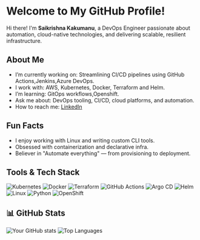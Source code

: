 #  Welcome to My GitHub Profile!

Hi there! I'm **Saikrishna Kakumanu**, a DevOps Engineer passionate about automation, cloud-native technologies, and delivering scalable, resilient infrastructure.

##  About Me
-  I’m currently working on: Streamlining CI/CD pipelines using GitHub Actions,Jenkins,Azure DevOps.
-  I work with: AWS, Kubernetes, Docker, Terraform and Helm.
-  I’m learning: GitOps workflows,Openshift.
-  Ask me about: DevOps tooling, CI/CD, cloud platforms, and automation.
-  How to reach me: [LinkedIn](https://www.linkedin.com/in/saikrishna-kakumanu-853b13243)

##  Fun Facts
-  I enjoy working with Linux and writing custom CLI tools.
-  Obsessed with containerization and declarative infra.
-  Believer in "Automate everything" — from provisioning to deployment.

##  Tools & Tech Stack


![Kubernetes](https://img.shields.io/badge/-Kubernetes-326CE5?style=flat&logo=kubernetes&logoColor=white)
![Docker](https://img.shields.io/badge/-Docker-2496ED?style=flat&logo=docker&logoColor=white)
![Terraform](https://img.shields.io/badge/-Terraform-623CE4?style=flat&logo=terraform&logoColor=white)
![GitHub Actions](https://img.shields.io/badge/-GitHub%20Actions-2088FF?style=flat&logo=github-actions&logoColor=white)
![Argo CD](https://img.shields.io/badge/-Argo--CD-EF7B4D?style=flat&logo=argo&logoColor=white)
![Helm](https://img.shields.io/badge/-Helm-0F1689?style=flat&logo=helm&logoColor=white)
![Linux](https://img.shields.io/badge/-Linux-FCC624?style=flat&logo=linux&logoColor=black)
![Python](https://img.shields.io/badge/-Python-3776AB?style=flat&logo=python&logoColor=white)
![OpenShift](https://img.shields.io/badge/-OpenShift-ee0000?style=flat&logo=red-hat-open-shift&logoColor=white)

## 📊 GitHub Stats

![Your GitHub stats](https://github-readme-stats.vercel.app/api?username=Chem2527&show_icons=true&theme=tokyonight)
![Top Languages](https://github-readme-stats.vercel.app/api/top-langs/?username=Chem2527&layout=compact&theme=tokyonight)
